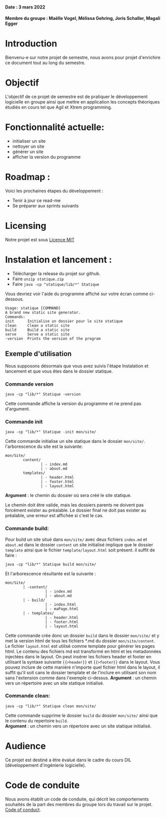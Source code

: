 #### Date : 3 mars 2022

#### Membre du groupe : Maëlle Vogel, Mélissa Gehring, Joris Schaller, Magali Egger 


# Introduction
Bienvenu-e sur notre projet de semestre, nous avons pour projet d'enrichire ce document tout au long du semestre. 

# Objectif
L'objectif de ce projet de semestre est de pratiquer le développement logicielle en groupe ainsi que mettre en application les concepts théoriques étudiés en cours tel que Agil et Xtrem programming. 

# Fonctionnalité actuelle:
   - initialiser un site
   - nettoyer un site
   - générer un site
   - afficher la version du programme
# Roadmap :
Voici les prochaines étapes du développement : 
 - Tenir à jour ce read-me
 - Se préparer aux sprints suivants
 
# Licensing
Notre projet est sous [Licence MIT](https://github.com/dil-classroom/projet-egger_gehring_schaller_vogel/blob/main/LICENSE)  
# Instalation et lancement :
 - Télécharger la release du projet sur github.
 - Faire `unzip statique.zip` 
 - Faire `java -cp "statique/lib/*" Statique `

Vous devriez voir l'aide du programme affiché sur votre écran comme ci-dessous.

    Usage: statique [COMMAND]
    A brand new static site generator.
    Commands:
    init      Initialise un dossier pour le site statique
    clean     Clean a static site
    build     Build a static site
    serve     Serve a static site
    -version  Prints the version of the program


## Exemple d'utilisation
 Nous supposons désormais que vous avez suivis l'étape Instalation et lancement et que vous êtes dans le dossier statique.
### Commande version

    java -cp "lib/*" Statique -version

Cette commande affiche la version du programme et ne prend pas d'argument.
### Commande init

    java -cp "lib/*" Statique -init mon/site/
Cette commande initialise un site statique dans le dossier `mon/site/`.
l'arborescence du site est la suivante:

    mon/Site/
            content/
                    | - index.md
                    | - about.md
            templates/
                    | - header.html
                    | - footer.html
                    | - layout.html

**Argument** : le chemin du dossier où sera créé le site statique.

Le chemin doit être valide, mais les dossiers parents ne doivent pas forcément exister au préalable. 
Le dossier final ne doit pas exister au préalable, une erreur est affichée si c'est le cas.

### Commande build:  
Pour build un site situé dans `mon/site/` avec deux fichiers `index.md` et `about.md` dans le dossier `content`
un site initialisé implique que le dossier `template` ainsi que le fichier `template/layout.html` soit présent.
il suffit de faire :

    java -cp "lib/*" Statique build mon/site/
Et l'arborescence résultante est la suivante :
   
    mon/Site/
            | -content/ 
                      | - index.md
                      | - about.md
            | - build/
                      | - index.html
                      | - maPage.html
            | - templates/
                      | - header.html
                      | - footer.html
                      | - layout.html

Cette commande crée donc un dossier `build` dans le dossier `mon/site/` et y met la version html de tous les fichiers *.md du dossier `mon/site/content`.  
Le fichier `layout.html` est utilisé comme template pour générer les pages html.
Le contenu des fichiers md est transformé en html et les metadonnées injectées dans le layout.
On peut insérer les fichiers header et footer en utilisant la syntaxe suivante `{{>header}}` et `{{>footer}}` dans le layout.
Vous pouvez inclure de cette manière n'importe quel fichier html dans le layout, il suffit qu'il soit cans le dossier template 
et de l'inclure en utilisant son nom sans l'extension comme dans l'exemple ci-dessus.
**Argument** : un chemin vers un répertoire avec un site statique initialisé.

### Commande clean: 
    java -cp "lib/*" Statique clean mon/site/  
Cette commande supprime le dossier `build` du dossier `mon/site/` ainsi que le contenu du repertoire `build`.  
**Argument** : un chemin vers un répertoire avec un site statique initialisé.

# Audience
Ce projet est destiné a être évalué dans le cadre du cours DIL (développement d'ingénierie logicielle). 

# Code de conduite
Nous avons établit un code de conduite, qui décrit les comportements souhaités de la part des membres du groupe lors du travail sur le projet. [Code of conduct](https://github.com/dil-classroom/projet-egger_gehring_schaller_vogel/blob/main/code-of-conduct.md).

